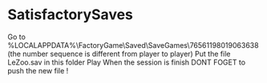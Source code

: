 # SatisfactorySaves

Go to %LOCALAPPDATA%\FactoryGame\Saved\SaveGames\76561198019063638 (the number sequence is different from player to player)
Put the file LeZoo.sav in this folder
Play
When the session is finish DONT FOGET to push the new file !
